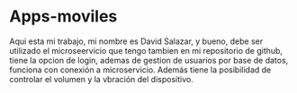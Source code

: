 # Apps-moviles
Aqui esta mi trabajo, mi nombre es David Salazar, y bueno, debe ser utilizado el microseervicio que tengo tambien en mi repositorio de github, tiene la opcion de login, ademas de gestion de usuarios por base de datos, funciona con conexión a microservicio. Además tiene la posibilidad de controlar el volumen y la vbración del dispositivo.
